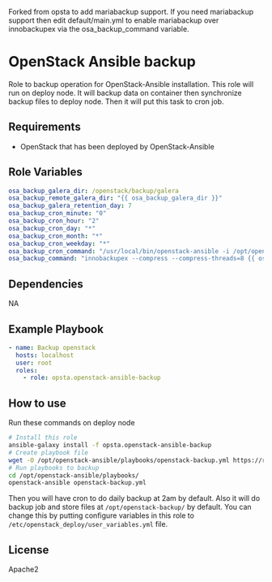 Forked from opsta to add mariabackup support. If you need mariabackup support then edit default/main.yml to enable mariabackup over innobackupex via the osa_backup_command variable.

OpenStack Ansible backup
=========

Role to backup operation for OpenStack-Ansible installation. This role will run on deploy node. It will backup data on container then synchronize backup files to deploy node. Then it will put this task to cron job.

Requirements
------------

- OpenStack that has been deployed by OpenStack-Ansible

Role Variables
--------------

```yaml
osa_backup_galera_dir: /openstack/backup/galera
osa_backup_remote_galera_dir: "{{ osa_backup_galera_dir }}"
osa_backup_galera_retention_day: 7
osa_backup_cron_minute: "0"
osa_backup_cron_hour: "2"
osa_backup_cron_day: "*"
osa_backup_cron_month: "*"
osa_backup_cron_weekday: "*"
osa_backup_cron_command: "/usr/local/bin/openstack-ansible -i /opt/openstack-ansible/playbooks/inventory/dynamic_inventory.py /opt/openstack-ansible/playbooks/openstack-backup.yml"
osa_backup_command: "innobackupex --compress --compress-threads=8 {{ osa_backup_remote_galera_dir }}"
```

Dependencies
------------

NA

Example Playbook
----------------

```yaml
- name: Backup openstack
  hosts: localhost
  user: root
  roles:
    - role: opsta.openstack-ansible-backup
```

How to use
----------------

Run these commands on deploy node

```bash
# Install this role
ansible-galaxy install -f opsta.openstack-ansible-backup
# Create playbook file
wget -O /opt/openstack-ansible/playbooks/openstack-backup.yml https://raw.githubusercontent.com/opsta/openstack-ansible-backup/master/playbooks/openstack-backup.yml
# Run playbooks to backup
cd /opt/openstack-ansible/playbooks/
openstack-ansible openstack-backup.yml
```

Then you will have cron to do daily backup at 2am by default. Also it will do backup job and store files at ```/opt/openstack-backup/``` by default. You can change this by putting configure variables in this role to ```/etc/openstack_deploy/user_variables.yml``` file.

License
-------

Apache2
